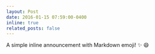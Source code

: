 ```yaml
---
layout: Post
date: 2016-01-15 07:59:00-0400
inline: true
related_posts: false
---
```


A simple inline announcement with Markdown emoji! :sparkles: :smile:
